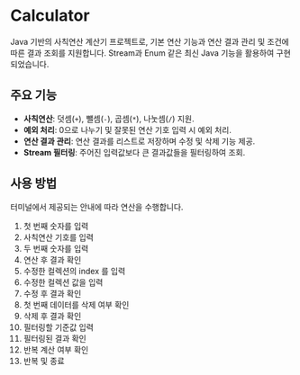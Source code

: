 # Calculator
Java 기반의 사칙연산 계산기 프로젝트로, 기본 연산 기능과 연산 결과 관리 및 조건에 따른 결과 조회를 지원합니다.
Stream과 Enum 같은 최신 Java 기능을 활용하여 구현되었습니다.

## 주요 기능
- **사칙연산**: 덧셈(`+`), 뺄셈(`-`), 곱셈(`*`), 나눗셈(`/`) 지원.
- **예외 처리**: 0으로 나누기 및 잘못된 연산 기호 입력 시 예외 처리.
- **연산 결과 관리**: 연산 결과를 리스트로 저장하며 수정 및 삭제 기능 제공.
- **Stream 필터링**: 주어진 입력값보다 큰 결과값들을 필터링하여 조회.

## 사용 방법
터미널에서 제공되는 안내에 따라 연산을 수행합니다.
1. 첫 번째 숫자를 입력
2. 사칙연산 기호를 입력
3. 두 번째 숫자를 입력
4. 연산 후 결과 확인
5. 수정한 컬렉션의 index 를 입력
6. 수정한 컬렉션 값을 입력
7. 수정 후 결과 확인
8. 첫 번째 데이터를 삭제 여부 확인
9. 삭제 후 결과 확인
10. 필터링할 기준값 입력
11. 필터링된 결과 확인
12. 반복 계산 여부 확인
13. 반복 및 종료
